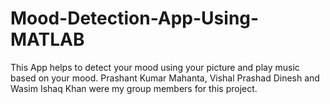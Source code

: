 # Mood-Detection-App-Using-MATLAB
This App helps to detect your mood using your picture and play music based on your mood.
Prashant Kumar Mahanta, Vishal Prashad Dinesh and Wasim Ishaq Khan were my group members for this project.
